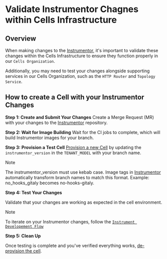 # Validate Instrumentor Chagnes within Cells Infrastructure

## Overview

When making changes to the [Instrumentor], it's important to validate these changes within the Cells Infrastructure to ensure they function properly in our `Cells Organization`.

Additionally, you may need to test your changes alongside supporting services in our Cells Organization, such as the `HTTP Router` and `Topology Service`.

## How to create a Cell with your Instrumentor Changes

**Step 1: Create and Submit Your Changes**
Create a Merge Request (MR) with your changes to the [Instrumentor] repository.

**Step 2: Wait for Image Building**
Wait for the CI jobs to complete, which will build Instrumentor images for your branch.

**Step 3: Provision a Test Cell**
[Provision a new Cell]((./provisioning.md#how-to-de-provision-a-cell)) by updating the `instrumentor_version` in the `TENANT_MODEL` with your branch name.

> [!note]
> The instrumentor_version must use kebab case.
> Image tags in [Instrumentor] automatically transform branch names to match this format.
> Example: no_hooks_gitaly becomes no-hooks-gitaly.

**Step 4: Test Your Changes**

Validate that your changes are working as expected in the cell environment.

> [!note]
> To iterate on your Instrumentor changes, follow the [`Instrument Developement Flow`](./infra-development.md#development-flow)

**Step 5: Clean Up**

Once testing is complete and you've verified everything works, [de-provision the cell](./provisioning.md#how-to-de-provision-a-cell).

[Instrumentor]: https://gitlab.com/gitlab-com/gl-infra/gitlab-dedicated/instrumentor
